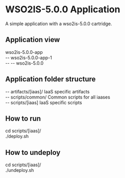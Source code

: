 WSO2IS-5.0.0 Application
=========================
A simple application with a wso2is-5.0.0 cartridge.

Application view
----------------
wso2is-5.0.0-app            <br />
-- wso2is-5.0.0-app-1       <br />
-- -- wso2is-5.0.0          <br />

Application folder structure
----------------------------
-- artifacts/[iaas]/ IaaS specific artifacts                <br />
-- scripts/common/ Common scripts for all iaases            <br />
-- scripts/[iaas] IaaS specific scripts                     <br />

How to run
----------
cd scripts/[iaas]/          <br />
./deploy.sh                 <br />

How to undeploy
---------------
cd scripts/[iaas]/          <br />
./undeploy.sh               <br />